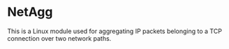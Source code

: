 # NetAgg
This is a Linux module used for aggregating IP packets belonging to a TCP connection over two network paths.
